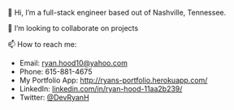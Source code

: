 👋 Hi, I’m a full-stack engineer based out of Nashville, Tennessee.

💞️ I’m looking to collaborate on projects

📫 How to reach me:
- Email: ryan.hood10@yahoo.com
- Phone: 615-881-4675
- My Portfolio App: http://ryans-portfolio.herokuapp.com/
- LinkedIn: [linkedin.com/in/ryan-hood-11aa2b239/](https://www.linkedin.com/in/ryan-hood-11aa2b239/)
- Twitter: [@DevRyanH](https://twitter.com/DevRyanH)

<!---
ryanhood10/ryanhood10 is a ✨ special ✨ repository because its `README.md` (this file) appears on your GitHub profile.
You can click the Preview link to take a look at your changes.
--->
